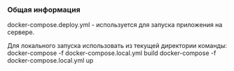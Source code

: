 ﻿### Общая информация

docker-compose.deploy.yml - используется для запуска приложения на сервере.

Для локального запуска использовать из текущей директории команды: 
docker-compose -f docker-compose.local.yml build
docker-compose -f docker-compose.local.yml up